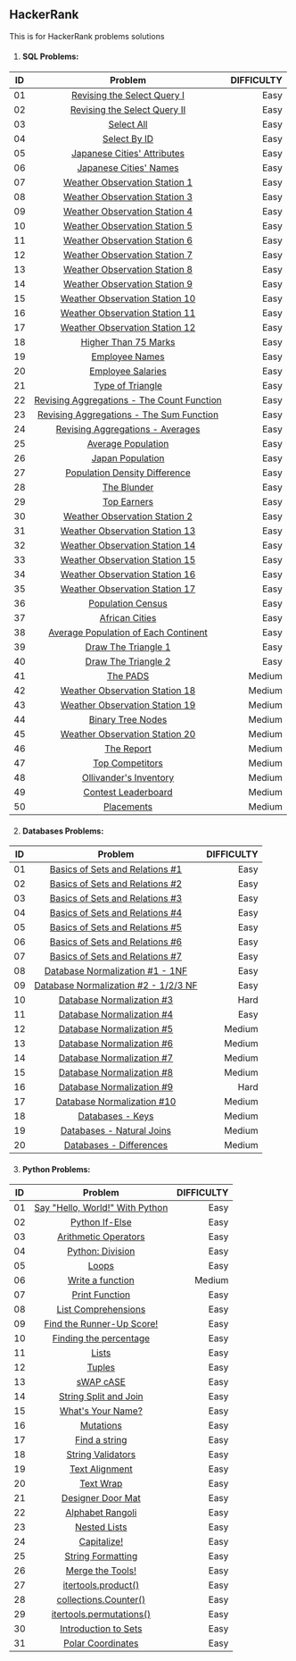 ## HackerRank
This is for HackerRank problems solutions

1. #### SQL Problems:

| ID     | Problem                                                                                                                       | DIFFICULTY  |
| -------|:-----------------------------------------------------------------------------------------------------------------------------:| -----------:|
| 01     | [Revising the Select Query I](https://github.com/Marcoc51/HackerRank/blob/main/SQL/01_Revising_the_Select_Query_I.sql)        | Easy        |
| 02     | [Revising the Select Query II](https://github.com/Marcoc51/HackerRank/blob/main/SQL/02_Revising_the_Select_Query_II.sql)      | Easy        |
| 03     | [Select All](https://github.com/Marcoc51/HackerRank/blob/main/SQL/03_Select_All.sql)                                          | Easy        |
| 04     | [Select By ID](https://github.com/Marcoc51/HackerRank/blob/main/SQL/04_Select_By_ID.sql)                                      | Easy        |
| 05     | [Japanese Cities' Attributes](https://github.com/Marcoc51/HackerRank/blob/main/SQL/05_Japanese_Cities_Attributes.sql)         | Easy        |
| 06     | [Japanese Cities' Names](https://github.com/Marcoc51/HackerRank/blob/main/SQL/06_Japanese_Cities_Names.sql)                   | Easy        |
| 07     | [Weather Observation Station 1](https://github.com/Marcoc51/HackerRank/blob/main/SQL/07_Weather_Observation_Station_1.sql)    | Easy        |
| 08     | [Weather Observation Station 3](https://github.com/Marcoc51/HackerRank/blob/main/SQL/08_Weather_Observation_Station_3.sql)    | Easy        |
| 09     | [Weather Observation Station 4](https://github.com/Marcoc51/HackerRank/blob/main/SQL/09_Weather_Observation_Station_4.sql)    | Easy        |
| 10     | [Weather Observation Station 5](https://github.com/Marcoc51/HackerRank/blob/main/SQL/10_Weather_Observation_Station_5.sql)    | Easy        |
| 11     | [Weather Observation Station 6](https://github.com/Marcoc51/HackerRank/blob/main/SQL/11_Weather_Observation_Station_6.sql)    | Easy        |
| 12     | [Weather Observation Station 7](https://github.com/Marcoc51/HackerRank/blob/main/SQL/12_Weather_Observation_Station_7.sql)    | Easy        |
| 13     | [Weather Observation Station 8](https://github.com/Marcoc51/HackerRank/blob/main/SQL/13_Weather_Observation_Station_8.sql)    | Easy        |
| 14     | [Weather Observation Station 9](https://github.com/Marcoc51/HackerRank/blob/main/SQL/14_Weather_Observation_Station_9.sql)    | Easy        |
| 15     | [Weather Observation Station 10](https://github.com/Marcoc51/HackerRank/blob/main/SQL/15_Weather_Observation_Station_10.sql)  | Easy        |
| 16     | [Weather Observation Station 11](https://github.com/Marcoc51/HackerRank/blob/main/SQL/16_Weather_Observation_Station_11.sql)  | Easy        |
| 17     | [Weather Observation Station 12](https://github.com/Marcoc51/HackerRank/blob/main/SQL/17_Weather_Observation_Station_12.sql)  | Easy        |
| 18     | [Higher Than 75 Marks](https://github.com/Marcoc51/HackerRank/blob/main/SQL/18_Higher_Than_75_Marks.sql)                      | Easy        |
| 19     | [Employee Names](https://github.com/Marcoc51/HackerRank/blob/main/SQL/19_Employee_Names.sql)                                  | Easy        |
| 20     | [Employee Salaries](https://github.com/Marcoc51/HackerRank/blob/main/SQL/20_Employee_Salaries.sql)                            | Easy        |
| 21     | [Type of Triangle](https://github.com/Marcoc51/HackerRank/blob/main/SQL/21_Type_of_Triangle.sql)                              | Easy        |
| 22     | [Revising Aggregations - The Count Function](https://github.com/Marcoc51/HackerRank/blob/main/SQL/22_Revising_Aggregations_The_Count_Function.sql)| Easy   |
| 23     | [Revising Aggregations - The Sum Function](https://github.com/Marcoc51/HackerRank/blob/main/SQL/23_Revising_Aggregations_The_Sum_Function.sql)| Easy       |
| 24     | [Revising Aggregations - Averages](https://github.com/Marcoc51/HackerRank/blob/main/SQL/24_Revising_Aggregations_Averages.sql)| Easy        |
| 25     | [Average Population](https://github.com/Marcoc51/HackerRank/blob/main/SQL/25_Average_Population.sql)                          | Easy        |
| 26     | [Japan Population](https://github.com/Marcoc51/HackerRank/blob/main/SQL/26_Japan_Population.sql)                              | Easy        |
| 27     | [Population Density Difference](https://github.com/Marcoc51/HackerRank/blob/main/SQL/27_Population_Density_Difference.sql)    | Easy        |
| 28     | [The Blunder](https://github.com/Marcoc51/HackerRank/blob/main/SQL/28_The_Blunder.sql)                                        | Easy        |
| 29     | [Top Earners](https://github.com/Marcoc51/HackerRank/blob/main/SQL/29_Top_Earners.sql)                                        | Easy        |
| 30     | [Weather Observation Station 2](https://github.com/Marcoc51/HackerRank/blob/main/SQL/30_Weather_Observation_Station_2.sql)    | Easy        |
| 31     | [Weather Observation Station 13](https://github.com/Marcoc51/HackerRank/blob/main/SQL/31_Weather_Observation_Station_13.sql)  | Easy        |
| 32     | [Weather Observation Station 14](https://github.com/Marcoc51/HackerRank/blob/main/SQL/32_Weather_Observation_Station_14.sql)  | Easy        |
| 33     | [Weather Observation Station 15](https://github.com/Marcoc51/HackerRank/blob/main/SQL/33_Weather_Observation_Station_15.sql)  | Easy        |
| 34     | [Weather Observation Station 16](https://github.com/Marcoc51/HackerRank/blob/main/SQL/34_Weather_Observation_Station_16.sql)  | Easy        |
| 35     | [Weather Observation Station 17](https://github.com/Marcoc51/HackerRank/blob/main/SQL/35_Weather_Observation_Station_17.sql)  | Easy        |
| 36     | [Population Census](https://github.com/Marcoc51/HackerRank/blob/main/SQL/36_Population_Census.sql)                            | Easy        |
| 37     | [African Cities](https://github.com/Marcoc51/HackerRank/blob/main/SQL/37_African_Cities.sql)                                  | Easy        |
| 38     | [Average Population of Each Continent](https://github.com/Marcoc51/HackerRank/blob/main/SQL/38_Average_Population_of_Each_Continent.sql)| Easy        |
| 39     | [Draw The Triangle 1](https://github.com/Marcoc51/HackerRank/blob/main/SQL/39_Draw_The_Triangle_1.sql)                        | Easy        |
| 40     | [Draw The Triangle 2](https://github.com/Marcoc51/HackerRank/blob/main/SQL/40_Draw_The_Triangle_2.sql)                        | Easy        |
| 41     | [The PADS](https://github.com/Marcoc51/HackerRank/blob/main/SQL/41_The_PADS.sql)                                              | Medium      |
| 42     | [Weather Observation Station 18](https://github.com/Marcoc51/HackerRank/blob/main/SQL/42_Weather_Observation_Station_18.sql)  | Medium      |
| 43     | [Weather Observation Station 19](https://github.com/Marcoc51/HackerRank/blob/main/SQL/43_Weather_Observation_Station_19.sql)  | Medium      |
| 44     | [Binary Tree Nodes](https://github.com/Marcoc51/HackerRank/blob/main/SQL/44_Binary_Tree_Nodes.sql)                            | Medium      |
| 45     | [Weather Observation Station 20](https://github.com/Marcoc51/HackerRank/blob/main/SQL/45_Weather_Observation_Station_20.sql)  | Medium      |
| 46     | [The Report](https://github.com/Marcoc51/HackerRank/blob/main/SQL/46_The_Report.sql)                                          | Medium      |
| 47     | [Top Competitors](https://github.com/Marcoc51/HackerRank/blob/main/SQL/47_Top_Competitors.sql)                                | Medium      |
| 48     | [Ollivander's Inventory](https://github.com/Marcoc51/HackerRank/blob/main/SQL/48_Ollivanders_Inventory.sql)                   | Medium      |
| 49     | [Contest Leaderboard](https://github.com/Marcoc51/HackerRank/blob/main/SQL/49_Contest_Leaderboard.sql)                        | Medium      |
| 50     | [Placements](https://github.com/Marcoc51/HackerRank/blob/main/SQL/50_Placements.sql)                                          | Medium      |



2. #### Databases Problems:

| ID     | Problem                                                                                                                                   | DIFFICULTY  |
| -------|:-----------------------------------------------------------------------------------------------------------------------------------------:| -----------:|
| 01     | [Basics of Sets and Relations #1](https://github.com/Marcoc51/HackerRank/blob/main/Databases/07_Basics_of_Sets_and_Relations_1.txt)       | Easy        |
| 02     | [Basics of Sets and Relations #2](https://github.com/Marcoc51/HackerRank/blob/main/Databases/07_Basics_of_Sets_and_Relations_2.txt)       | Easy        |
| 03     | [Basics of Sets and Relations #3](https://github.com/Marcoc51/HackerRank/blob/main/Databases/07_Basics_of_Sets_and_Relations_3.txt)       | Easy        |
| 04     | [Basics of Sets and Relations #4](https://github.com/Marcoc51/HackerRank/blob/main/Databases/07_Basics_of_Sets_and_Relations_4.txt)       | Easy        |
| 05     | [Basics of Sets and Relations #5](https://github.com/Marcoc51/HackerRank/blob/main/Databases/07_Basics_of_Sets_and_Relations_5.txt)       | Easy        |
| 06     | [Basics of Sets and Relations #6](https://github.com/Marcoc51/HackerRank/blob/main/Databases/07_Basics_of_Sets_and_Relations_6.txt)       | Easy        |
| 07     | [Basics of Sets and Relations #7](https://github.com/Marcoc51/HackerRank/blob/main/Databases/07_Basics_of_Sets_and_Relations_7.txt)       | Easy        |
| 08     | [Database Normalization #1 - 1NF](https://github.com/Marcoc51/HackerRank/blob/main/Databases/08_Database_Normalization_1_1NF.txt)         | Easy        |
| 09     | [Database Normalization #2 - 1/2/3 NF](https://github.com/Marcoc51/HackerRank/blob/main/Databases/09_Database_Normalization_2_123_NF.txt) | Easy        |
| 10     | [Database Normalization #3](https://github.com/Marcoc51/HackerRank/blob/main/Databases/10_Database_Normalization_3.txt)                   | Hard        |
| 11     | [Database Normalization #4](https://github.com/Marcoc51/HackerRank/blob/main/Databases/11_Database_Normalization_4.txt)                   | Easy        |
| 12     | [Database Normalization #5](https://github.com/Marcoc51/HackerRank/blob/main/Databases/12_Database_Normalization_5.txt)                   | Medium      |
| 13     | [Database Normalization #6](https://github.com/Marcoc51/HackerRank/blob/main/Databases/13_Database_Normalization_6.txt)                   | Medium      |
| 14     | [Database Normalization #7](https://github.com/Marcoc51/HackerRank/blob/main/Databases/14_Database_Normalization_7.txt)                   | Medium      |
| 15     | [Database Normalization #8](https://github.com/Marcoc51/HackerRank/blob/main/Databases/15_Database_Normalization_8.txt)                   | Medium      |
| 16     | [Database Normalization #9](https://github.com/Marcoc51/HackerRank/blob/main/Databases/16_Database_Normalization_9.txt)                   | Hard        |
| 17     | [Database Normalization #10](https://github.com/Marcoc51/HackerRank/blob/main/Databases/17_Database_Normalization_10.txt)                 | Medium      |
| 18     | [Databases - Keys](https://github.com/Marcoc51/HackerRank/blob/main/Databases/18_Databases_Keys.txt)                                      | Medium      |
| 19     | [Databases - Natural Joins](https://github.com/Marcoc51/HackerRank/blob/main/Databases/19_Databases_Natural_Joins.txt)                    | Medium      |
| 20     | [Databases - Differences](https://github.com/Marcoc51/HackerRank/blob/main/Databases/20_Databases_Differences.txt)                        | Medium      |


3. #### Python Problems:

| ID     | Problem                                                                                                                                   | DIFFICULTY  |
| -------|:-----------------------------------------------------------------------------------------------------------------------------------------:| -----------:|
| 01     | [Say "Hello, World!" With Python](https://github.com/Marcoc51/HackerRank/blob/main/Python/01_Say_Hello_World_With_Python.py)              | Easy        |
| 02     | [Python If-Else](https://github.com/Marcoc51/HackerRank/blob/main/Python/02_Python_If_Else.py)                                            | Easy        |
| 03     | [Arithmetic Operators](https://github.com/Marcoc51/HackerRank/blob/main/Python/03_Arithmetic_Operators.py)                                | Easy        |
| 04     | [Python: Division](https://github.com/Marcoc51/HackerRank/blob/main/Python/04_Python_Division.py)                                         | Easy        |
| 05     | [Loops](https://github.com/Marcoc51/HackerRank/blob/main/Python/05_Loops.py)                                                              | Easy        |
| 06     | [Write a function](https://github.com/Marcoc51/HackerRank/blob/main/Python/06_Write_a_function.py)                                        | Medium      |
| 07     | [Print Function](https://github.com/Marcoc51/HackerRank/blob/main/Python/07_Print_Function.py)                                            | Easy        |
| 08     | [List Comprehensions](https://github.com/Marcoc51/HackerRank/blob/main/Python/08_List_Comprehensions.py)                                  | Easy        |
| 09     | [Find the Runner-Up Score!](https://github.com/Marcoc51/HackerRank/blob/main/Python/09_Find_the_Runner_Up_Score.py)                       | Easy        |
| 10     | [Finding the percentage](https://github.com/Marcoc51/HackerRank/blob/main/Python/10_Finding_the_percentage.py)                            | Easy        |
| 11     | [Lists](https://github.com/Marcoc51/HackerRank/blob/main/Python/11_Lists.py)                                                              | Easy        |
| 12     | [Tuples](https://github.com/Marcoc51/HackerRank/blob/main/Python/12_Tuples.py)                                                            | Easy        |
| 13     | [sWAP cASE](https://github.com/Marcoc51/HackerRank/blob/main/Python/13_sWAP_cASE.py)                                                      | Easy        |
| 14     | [String Split and Join](https://github.com/Marcoc51/HackerRank/blob/main/Python/14_String_Split_and_Join.py)                              | Easy        |
| 15     | [What's Your Name?](https://github.com/Marcoc51/HackerRank/blob/main/Python/15_What's_Your_Name.py)                                       | Easy        |
| 16     | [Mutations](https://github.com/Marcoc51/HackerRank/blob/main/Python/16_Mutations.py)                                                      | Easy        |
| 17     | [Find a string](https://github.com/Marcoc51/HackerRank/blob/main/Python/17_Find_a_string.py)                                              | Easy        |
| 18     | [String Validators](https://github.com/Marcoc51/HackerRank/blob/main/Python/18_String_Validators.py)                                      | Easy        |
| 19     | [Text Alignment](https://github.com/Marcoc51/HackerRank/blob/main/Python/19_Text_Alignment.py)                                            | Easy        |
| 20     | [Text Wrap](https://github.com/Marcoc51/HackerRank/blob/main/Python/20_Text_Wrap.py)                                                      | Easy        |
| 21     | [Designer Door Mat](https://github.com/Marcoc51/HackerRank/blob/main/Python/21_Designer_Door_Mat.py)                                      | Easy        |
| 22     | [Alphabet Rangoli](https://github.com/Marcoc51/HackerRank/blob/main/Python/22_Alphabet_Rangoli.py)                                        | Easy        |
| 23     | [Nested Lists](https://github.com/Marcoc51/HackerRank/blob/main/Python/23_Nested_Lists.py)                                                | Easy        |
| 24     | [Capitalize!](https://github.com/Marcoc51/HackerRank/blob/main/Python/24_Capitalize.py)                                                   | Easy        |
| 25     | [String Formatting](https://github.com/Marcoc51/HackerRank/blob/main/Python/25_String_Formatting.py)                                      | Easy        |
| 26     | [Merge the Tools!](https://github.com/Marcoc51/HackerRank/blob/main/Python/26_Merge_the_Tools.py)                                         | Easy        |
| 27     | [itertools.product()](https://github.com/Marcoc51/HackerRank/blob/main/Python/27_itertools_product().py)                                  | Easy        |
| 28     | [collections.Counter()](https://github.com/Marcoc51/HackerRank/blob/main/Python/28_collections_Counter.py)                                | Easy        |
| 29     | [itertools.permutations()](https://github.com/Marcoc51/HackerRank/blob/main/Python/29_itertools_permutations.py)                          | Easy        |
| 30     | [Introduction to Sets](https://github.com/Marcoc51/HackerRank/blob/main/Python/30_Introduction_to_Sets.py)                                | Easy        |
| 31     | [Polar Coordinates](https://github.com/Marcoc51/HackerRank/blob/main/Python/31_Polar_Coordinates.py)                                      | Easy        |
